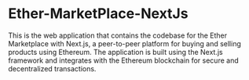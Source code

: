 # Ether-MarketPlace-NextJs
This is the web application that contains the codebase for the Ether Marketplace with Next.js, a peer-to-peer platform for buying and selling products using Ethereum. The application is built using the Next.js framework and integrates with the Ethereum blockchain for secure and decentralized transactions.
